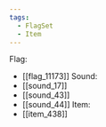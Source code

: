 ```yaml
---
tags:
  - FlagSet
  - Item
---
```

Flag:
- [[flag_11173]]
Sound:
- [[sound_17]]
- [[sound_43]]
- [[sound_44]]
Item:
- [[item_438]]
